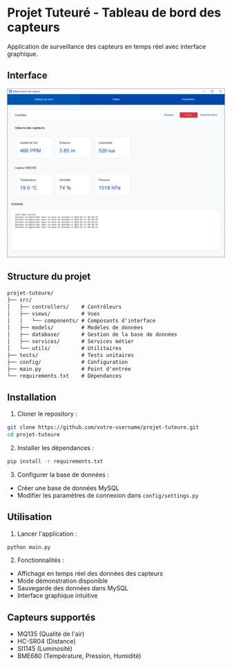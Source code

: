 # Projet Tuteuré - Tableau de bord des capteurs

Application de surveillance des capteurs en temps réel avec interface graphique.

## Interface

![Interface du tableau de bord](src/public/images/interface.png)

## Structure du projet

```
projet-tuteure/
├── src/
│   ├── controllers/    # Contrôleurs
│   ├── views/          # Vues
│   │   └── components/ # Composants d'interface
│   ├── models/         # Modèles de données
│   ├── database/       # Gestion de la base de données
│   ├── services/       # Services métier
│   └── utils/          # Utilitaires
├── tests/              # Tests unitaires
├── config/             # Configuration
├── main.py             # Point d'entrée
└── requirements.txt    # Dépendances
```

## Installation

1. Cloner le repository :

```bash
git clone https://github.com/votre-username/projet-tuteure.git
cd projet-tuteure
```

2. Installer les dépendances :

```bash
pip install -r requirements.txt
```

3. Configurer la base de données :

- Créer une base de données MySQL
- Modifier les paramètres de connexion dans `config/settings.py`

## Utilisation

1. Lancer l'application :

```bash
python main.py
```

2. Fonctionnalités :

- Affichage en temps réel des données des capteurs
- Mode démonstration disponible
- Sauvegarde des données dans MySQL
- Interface graphique intuitive

## Capteurs supportés

- MQ135 (Qualité de l'air)
- HC-SR04 (Distance)
- SI1145 (Luminosité)
- BME680 (Température, Pression, Humidité)
